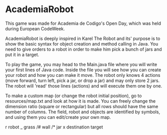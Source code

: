 # AcademiaRobot

This game was made for Academia de Codigo's Open Day, which was held during European CodeWeek.


AcademiaRobot is deeply inspired in Karel The Robot and its' purpose is to show the basic syntax for object creation and method calling in Java. You need to give orders to a robot in order to make him pick a bunch of jars and put it in a target.

To play the game, you may head to the Main.java file where you will write your first lines of Java code. Inside the file you will see how you can create your robot and how you can make it move. The robot only knows 4 actions (move forward, turn left, pick a jar, or drop a jar) and may only store 2 jars. The robot will 'read' those lines (actions) and will execute them one by one.


To make a custom map (or change the robot initial position), go to resources/map.txt and look at how it is made. You can freely change the dimension ratio (square or rectangular) but all rows should have the same number of columns. The field, robot and objects are identified by symbols, and using them you can edit/create your own map.

r     robot
_     grass
/#     wall
/*     jar
x     destination target

